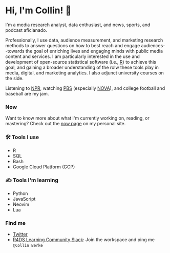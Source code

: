 # Hi, I'm Collin! 👋

I'm a media research analyst, data enthusiast, and news, sports, and podcast aficianado. 

Professionally, I use data, audience measurement, and marketing research methods to answer questions on how to best reach and engage audiences--towards the goal of enriching lives and engaging minds with public media content and services. I am particularly interested in the use and development of open-source statistical software (i.e., [R](https://www.r-project.org/)) to achieve this goal, and gaining a broader understanding of the rolw these tools play in media, digital, and marketing analytics. I also adjunct university courses on the side. 

Listening to [NPR](https://www.npr.org/), watching [PBS](https://www.pbs.org/) (especially [NOVA](https://www.pbs.org/wgbh/nova/)), and college football and baseball are my jam. 

### Now

Want to know more about what I'm currently working on, reading, or mastering? Check out the [now page](https://www.collinberke.com/now/) on my personal site.

### :hammer_and_wrench: Tools I use

* R
* SQL
* Bash
* Google Cloud Platform (GCP)

### :writing_hand: Tools I'm learning

* Python
* JavaScript
* Neovim
* Lua

### Find me
* [Twitter](https://twitter.com/BerkeCollin)
* [R4DS Learning Community Slack](https://www.rfordatasci.com/): Join the workspace and ping me `@Collin Berke`
